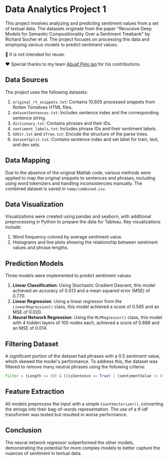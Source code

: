 # Data Analytics Project 1

This project involves analyzing and predicting sentiment values from a set of textual data. The datasets originate from the paper "Recursive Deep Models for Semantic Compositionality Over a Sentiment Treebank" by Richard Socher et al. The project focuses on processing this data and employing various models to predict sentiment values.

:no_entry_sign: It is not intended for reuse.

:heart: Special thanks to my team [Abuaf Pelo Ian](https://www.linkedin.com/in/ian-abuaf-pelo-70602a2b6/) for his contributions.

## Data Sources
The project uses the following datasets:
1. `original_rt_snippets.txt`: Contains 10,605 processed snippets from Rotten Tomatoes HTML files.
2. `datasetSentences.txt`: Includes sentence index and the corresponding sentence string.
3. `dictionary.txt`: Contains phrases and their IDs.
4. `sentiment_labels.txt`: Includes phrase IDs and their sentiment labels.
5. `SOStr.txt` and `STree.txt`: Encode the structure of the parse trees.
6. `datasetSplit.txt`: Contains sentence index and set label for train, test, and dev sets.

## Data Mapping
Due to the absence of the original Matlab code, various methods were applied to map the original snippets to sentences and phrases, including using word tokenizers and handling inconsistencies manually. The combined dataset is saved in `temp/combined.csv`.

## Data Visualization
Visualizations were created using pandas and seaborn, with additional preprocessing in Python to prepare the data for Tableau. Key visualizations include:
1. Word frequency colored by average sentiment value.
2. Histograms and line plots showing the relationship between sentiment values and phrase lengths.

## Prediction Models
Three models were implemented to predict sentiment values:
1. **Linear Classification**: Using Stochastic Gradient Descent, this model achieved an accuracy of 0.513 and a mean squared error (MSE) of 0.770.
2. **Linear Regression**: Using a linear regressor from the `LinearRegression()` class, this model achieved a score of 0.565 and an MSE of 0.020.
3. **Neural Network Regression**: Using the `MLPRegressor()` class, this model with 4 hidden layers of 100 nodes each, achieved a score of 0.688 and an MSE of 0.014.

## Filtering Dataset
A significant portion of the dataset had phrases with a 0.5 sentiment value, which skewed the model's performance. To address this, the dataset was filtered to remove many neutral phrases using the following criteria:
```python
filter = (Length >= 30) & ((isSentence == True) | (sentimentValue != 0.5))
```

## Feature Extraction
All models preprocess the input with a simple `CountVectorizer()`, converting the strings into their bag-of-words representation. The use of a tf-idf transformer was tested but resulted in worse performance.

## Conclusion
The neural network regressor outperformed the other models, demonstrating the potential for more complex models to better capture the nuances of sentiment in textual data.

